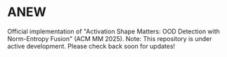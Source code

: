 # ANEW

Official implementation of "Activation Shape Matters: OOD Detection with Norm-Entropy Fusion" (ACM MM 2025).
Note: This repository is under active development. Please check back soon for updates!


